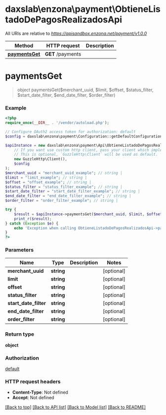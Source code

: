 # daxslab\enzona\payment\ObtieneListadoDePagosRealizadosApi

All URIs are relative to *https://apisandbox.enzona.net/payment/v1.0.0*

Method | HTTP request | Description
------------- | ------------- | -------------
[**paymentsGet**](ObtieneListadoDePagosRealizadosApi.md#paymentsGet) | **GET** /payments | 


# **paymentsGet**
> object paymentsGet($merchant_uuid, $limit, $offset, $status_filter, $start_date_filter, $end_date_filter, $order_filter)



### Example
```php
<?php
require_once(__DIR__ . '/vendor/autoload.php');

// Configure OAuth2 access token for authorization: default
$config = daxslab\enzona\payment\Configuration::getDefaultConfiguration()->setAccessToken('YOUR_ACCESS_TOKEN');

$apiInstance = new daxslab\enzona\payment\Api\ObtieneListadoDePagosRealizadosApi(
    // If you want use custom http client, pass your client which implements `GuzzleHttp\ClientInterface`.
    // This is optional, `GuzzleHttp\Client` will be used as default.
    new GuzzleHttp\Client(),
    $config
);
$merchant_uuid = "merchant_uuid_example"; // string | 
$limit = "limit_example"; // string | 
$offset = "offset_example"; // string | 
$status_filter = "status_filter_example"; // string | 
$start_date_filter = "start_date_filter_example"; // string | 
$end_date_filter = "end_date_filter_example"; // string | 
$order_filter = "order_filter_example"; // string | 

try {
    $result = $apiInstance->paymentsGet($merchant_uuid, $limit, $offset, $status_filter, $start_date_filter, $end_date_filter, $order_filter);
    print_r($result);
} catch (Exception $e) {
    echo 'Exception when calling ObtieneListadoDePagosRealizadosApi->paymentsGet: ', $e->getMessage(), PHP_EOL;
}
?>
```

### Parameters

Name | Type | Description  | Notes
------------- | ------------- | ------------- | -------------
 **merchant_uuid** | **string**|  | [optional]
 **limit** | **string**|  | [optional]
 **offset** | **string**|  | [optional]
 **status_filter** | **string**|  | [optional]
 **start_date_filter** | **string**|  | [optional]
 **end_date_filter** | **string**|  | [optional]
 **order_filter** | **string**|  | [optional]

### Return type

**object**

### Authorization

[default](../../README.md#default)

### HTTP request headers

 - **Content-Type**: Not defined
 - **Accept**: Not defined

[[Back to top]](#) [[Back to API list]](../../README.md#documentation-for-api-endpoints) [[Back to Model list]](../../README.md#documentation-for-models) [[Back to README]](../../README.md)

